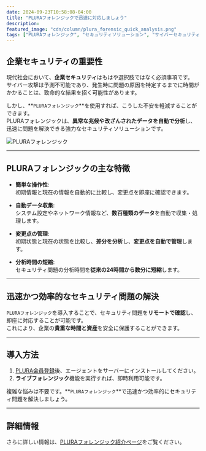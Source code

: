 ```yaml
---
date: 2024-09-23T10:58:08-04:00
title: "PLURAフォレンジックで迅速に対応しましょう"
description:
featured_image: "cdn/column/plura_forensic_quick_analysis.png"
tags: ["PLURAフォレンジック", "セキュリティソリューション", "サイバーセキュリティ", "フォレンジック", "セキュリティ問題解決", "自動データ収集"]
---
```


## 企業セキュリティの重要性

現代社会において、**企業セキュリティ**はもはや選択肢ではなく必須事項です。  
サイバー攻撃は予測不可能であり、発生時に問題の原因を特定するまでに時間がかかることは、致命的な結果を招く可能性があります。

しかし、**`PLURAフォレンジック`**を使用すれば、こうした不安を軽減することができます。  
PLURAフォレンジックは、**異常な兆候や改ざんされたデータを自動で分析**し、迅速に問題を解決できる強力なセキュリティソリューションです。

![PLURAフォレンジック](https://blog.plura.io/cdn/column/plura_forensic_quick_analysis.png)

<!--more-->
---

## PLURAフォレンジックの主な特徴

- **簡単な操作性**:  
  初期情報と現在の情報を自動的に比較し、変更点を即座に確認できます。

- **自動データ収集**:  
  システム設定やネットワーク情報など、**数百種類のデータ**を自動で収集・処理します。

- **変更点の管理**:  
  初期状態と現在の状態を比較し、**差分を分析**し、**変更点を自動で管理**します。

- **分析時間の短縮**:  
  セキュリティ問題の分析時間を**従来の24時間から数分に短縮**します。

---

## 迅速かつ効率的なセキュリティ問題の解決

`PLURAフォレンジック`を導入することで、セキュリティ問題を**リモートで確認**し、即座に対応することが可能です。  
これにより、企業の**貴重な時間と資産**を安全に保護することができます。

---

## 導入方法

1. [PLURA会員登録](https://www.plura.io/signup)後、エージェントをサーバーにインストールしてください。  
2. **ライブフォレンジック**機能を実行すれば、即時利用可能です。  

複雑な悩みは不要です。**`PLURAフォレンジック`**で迅速かつ効率的にセキュリティ問題を解決しましょう。

---

## 詳細情報

さらに詳しい情報は、[PLURAフォレンジック紹介ページ](https://welcome.plura.io/ads/forensic.html)をご覧ください。
